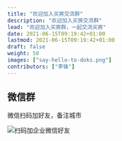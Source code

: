 ```yaml
---
title: "欢迎加入买房交流群"
description: "欢迎加入买房交流群"
lead: "欢迎加入买房群，一起交流买房"
date: 2021-06-15T09:19:42+01:00
lastmod: 2021-06-15T09:19:42+01:00
draft: false
weight: 50
images: ["say-hello-to-doks.png"]
contributors: ["李锋"]
---
```



## 微信群

微信扫码加好友，备注城市

![扫码加企业微信好友](https://xingkezhaofang.oss-cn-hangzhou.aliyuncs.com/WechatIMG1.jpeg?x-oss-process=image/resize,p_40)
